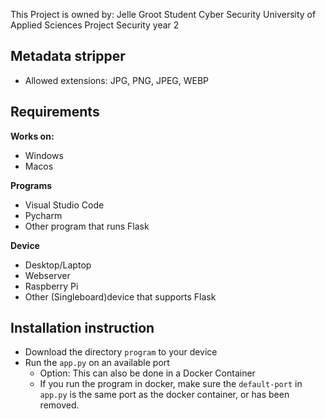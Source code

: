 This Project is owned by: Jelle Groot
Student Cyber Security
University of Applied Sciences
Project Security year 2

## Metadata stripper

*  Allowed extensions: JPG, PNG, JPEG, WEBP


<!-- <p align="center">
  <img src="Images/flarevm-logo.png" alt="FLARE-VM Logo" width="600">
</p> -->

## Requirements
**Works on:**
* Windows
* Macos
<!-- * Ubuntu Desktop -->

**Programs**
* Visual Studio Code
* Pycharm
* Other program that runs Flask

**Device**
* Desktop/Laptop
* Webserver
* Raspberry Pi 
* Other (Singleboard)device that supports Flask

## Installation instruction

* Download the directory `program` to your device
* Run the `app.py` on an available port
    * Option: This can also be done in a Docker Container
    * If you run the program in docker, make sure the `default-port` in `app.py` is the same port as the docker container, or has been removed.



